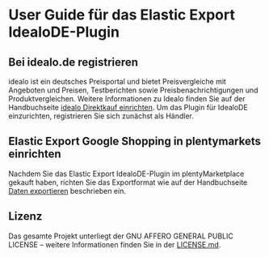 
# User Guide für das Elastic Export IdealoDE-Plugin

<div class="container-toc"></div>

## Bei idealo.de registrieren

idealo ist ein deutsches Preisportal und bietet Preisvergleiche mit Angeboten und Preisen, Testberichten sowie Preisbenachrichtigungen und Produktvergleichen. Weitere Informationen zu Idealo finden Sie auf der Handbuchseite [idealo Direktkauf einrichten](https://www.plentymarkets.eu/handbuch/multi-channel/idealo/). Um das Plugin für IdealoDE einzurichten, registrieren Sie sich zunächst als Händler.


## Elastic Export Google Shopping in plentymarkets einrichten

Nachdem Sie das Elastic Export IdealoDE-Plugin im plentyMarketplace gekauft haben, richten Sie das Exportformat wie auf der Handbuchseite [Daten exportieren](https://www.plentymarkets.eu/handbuch/datenaustausch/daten-exportieren/#4) beschrieben ein.

## Lizenz

Das gesamte Projekt unterliegt der GNU AFFERO GENERAL PUBLIC LICENSE – weitere Informationen finden Sie in der [LICENSE.md](https://github.com/plentymarkets/plugin-elastic-export-rakuten-de/blob/master/LICENSE.md).
